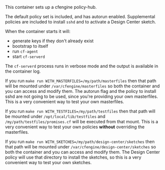This container sets up a cfengine policy-hub.

The default policy set is included, and has autorun enabled.
Supplemental policies are included to install `sshd` and to activate a
Design Center sketch.

When the container starts it will:

* generate keys if they don't already exist
* bootstrap to itself
* run `cf-agent`
* start `cf-serverd`

The `cf-serverd` process runs in verbose mode and the output is available in the container log.

If you run `make run WITH_MASTERFILES=/my/path/masterfiles` then that
path will be mounted under `/var/cfengine/masterfiles` so both the
container and you can access and modify them. The autorun flag and the
policy to install sshd are not going to be used, since you're
providing your own masterfiles. This is a very convenient way to test
your own masterfiles.

If you run `make run WITH_TESTFILES=/my/path/testfiles` then that path
will be mounted under `/opt/local/lib/testfiles` and
`/my/path/testfiles/promises.cf` will be executed from that mount.
This is a very convenient way to test your own policies **without**
overriding the masterfiles.

If you run `make run WITH_SKETCHES=/my/path/design-center/sketches`
then that path will be mounted under
`/var/cfengine/design-center/sketches` so both the container and you
can access and modify them. The Design Center policy will use that
directory to install the sketches, so this is a very convenient way to
test your own sketches.

